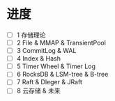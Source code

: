 
# 进度
- [ ] 1 存储理论
- [ ] 2 File & MMAP & TransientPool
- [ ] 3 CommitLog & WAL
- [ ] 4 Index & Hash
- [ ] 5 Timer Wheel & Timer Log
- [ ] 6 RocksDB & LSM-tree & B-tree 
- [ ] 7 Raft & Dleger & JRaft
- [ ] 8 云存储 & 未来
